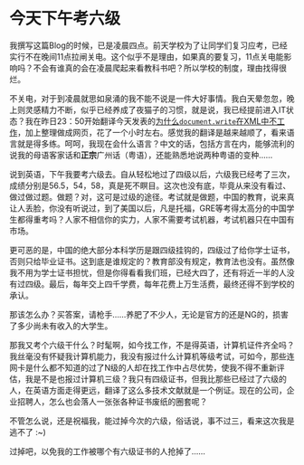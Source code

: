 # 今天下午考六级

我撰写这篇Blog的时候，已是凌晨四点。前天学校为了让同学们复习应考，已经实行不在晚间11点拉闸关电。这个似乎不是理由，如果真的要复习，11点关电能影响吗？不会有谁真的会在凌晨爬起来看教科书吧？所以学校的制度，理由找得很烂。

不关电，对于到凌晨就思如泉涌的我不能不说是一件大好事情。我白天晕忽忽，晚上则灵感精力不断，似乎已经养成了夜猫子的习惯，就是说，我已经提前进入IT状态？我在昨日23：50开始翻译今天发表的[为什么`document.write`在XML中不工作][0]，加上整理做成网页，花了一个小时左右。感觉我的翻译是越来越顺了，看来语言就是得多练。呵呵，我现在会什么语言？中文的话，包括方言在内，能够流利的说我的母语客家话和**正宗**广州话（粤语），还能熟悉地说两种粤语的变种……

说到英语，下午我要考六级去。自从轻松地过了四级以后，六级我已经考了三次，成绩分别是56.5，54，58，真是死不瞑目。这次也没有底，毕竟从来没有看过、做过做过题。做题？对，这可是过级的途径。考试就是做题，中国的教育，说来真让人丢脸，你没有听说过，到了美国以后，凡是托福，GRE等考得太高分的中国学生都得重考吗？人家不相信你的实力，人家不需要考试机器，考试机器只在中国有市场。

更可恶的是，中国的绝大部分本科学历是跟四级挂钩的，四级过了给你学士证书，否则只给毕业证书。这到底是谁规定的？教育部没有规定，教育法也没有。虽然像我不用为学士证书担忧，但是你得看看我们班，已经大四了，还有将近一半的人没有过四级。最后，每年交上四千学费，每年花费上万生活费，最终还得不到学校的承认。

那该怎么办？买答案，请枪手……养肥了不少人，无论是官方的还是NG的，损害了多少尚未有收入的大学生。

那我又考个六级干什么？时髦啊，如今找工作，不是得英语，计算机证件齐全吗？我丝毫没有怀疑我计算机能力，我没有报过什么计算机等级考试，可如今，那些连网卡是什么都不知道的过了N级的人却在找工作中占尽优势，使我不得不重新评估，我是不是也报过计算机三级？我只有四级证书，但我比那些已经过了六级的人，在英语方面走得更远，翻译了这么多技术文献就是一个例证。现在的公司，企业招聘人，怎么也会落人一张张各种证书废纸的圈套呢？

不管怎么说，还是祝福我，能过掉今次的六级，俗话说，事不过三，看来这次我是逃不了 :~)

过掉吧，以免我的工作被哪个有六级证书的人抢掉了……

[0]: https://www.google.com/search?q=为什么document.write在XML中不工作&ie=UTF-8&oe=UTF-8
